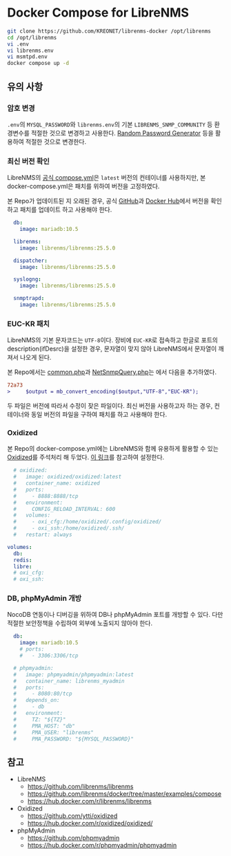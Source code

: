 # Docker Compose for LibreNMS

```bash
git clone https://github.com/KREONET/librenms-docker /opt/librenms
cd /opt/librenms
vi .env
vi librenms.env
vi msmtpd.env
docker compose up -d
```

## 유의 사항

### 암호 변경

`.env`의 `MYSQL_PASSWORD`와 `librenms.env`의 기본 `LIBRENMS_SNMP_COMMUNITY` 등 환경변수를 적절한 것으로 변경하고 사용한다. [Random Password Generator](https://www.google.com/search?q=Random+Password+Generator) 등을 활용하여 적절한 것으로 변경한다.

### 최신 버전 확인

LibreNMS의 [공식 compose.yml](https://github.com/librenms/docker/tree/master/examples/compose)은 `latest` 버전의 컨테이너를 사용하지만, 본 docker-compose.yml은 패치를 위하여 버전을 고정하였다.

본 Repo가 업데이트된 지 오래된 경우, 공식 [GitHub](https://github.com/librenms/librenms)과 [Docker Hub](https://hub.docker.com/r/librenms/librenms)에서 버전을 확인하고 패치를 업데이트 하고 사용해야 한다.

```yaml
  db:
    image: mariadb:10.5

  librenms:
    image: librenms/librenms:25.5.0

  dispatcher:
    image: librenms/librenms:25.5.0

  syslogng:
    image: librenms/librenms:25.5.0

  snmptrapd:
    image: librenms/librenms:25.5.0
```

### EUC-KR 패치

LibreNMS의 기본 문자코드는 `UTF-8`이다. 장비에 `EUC-KR`로 접속하고 한글로 포트의 description(ifDesrc)을 설정한 경우, 문자열이 맞지 않아 LibreNMS에서 문자열이 깨져서 나오게 된다.

본 Repo에서는 [common.php](https://github.com/librenms/librenms/blob/25.5.0/includes/common.php)과 [NetSnmpQuery.php](https://github.com/librenms/librenms/blob/25.5.0/LibreNMS/Data/Source/NetSnmpQuery.php)는 에서 다음을 추가하였다.

```diff
72a73
>     $output = mb_convert_encoding($output,"UTF-8","EUC-KR");
```

두 파일은 버전에 따라서 수정이 잦은 파일이다. 최신 버전을 사용하고자 하는 경우, 컨테이너와 동일 버전의 파일을 구하여 패치를 하고 사용해야 한다.

### Oxidized

본 Repo의 docker-compose.yml에는 LibreNMS와 함께 유용하게 활용할 수 있는 [Oxidized](https://github.com/ytti/oxidized)를 주석처리 해 두었다. [이 링크](https://github.com/ytti/oxidized/blob/master/docs/Configuration.md)를 참고하여 설정한다.

```yaml
  # oxidized:
  #   image: oxidized/oxidized:latest
  #   container_name: oxidized
  #   ports:
  #     - 8888:8888/tcp
  #   environment:
  #     CONFIG_RELOAD_INTERVAL: 600
  #   volumes:
  #     - oxi_cfg:/home/oxidized/.config/oxidized/
  #     - oxi_ssh:/home/oxidized/.ssh/
  #   restart: always

volumes:
  db:
  redis:
  libre:
  # oxi_cfg:
  # oxi_ssh:
```

### DB, phpMyAdmin 개방

NocoDB 연동이나 디버깅을 위하여 DB나 phpMyAdmin 포트를 개방할 수 있다. 다만 적절한 보안정책을 수립하여 외부에 노출되지 않아야 한다.


```yaml
  db:
    image: mariadb:10.5
    # ports:
    #   - 3306:3306/tcp

  # phpmyadmin:
  #   image: phpmyadmin/phpmyadmin:latest
  #   container_name: librenms_myadmin
  #   ports:
  #     - 8080:80/tcp
  #   depends_on:
  #     - db
  #   environment:
  #     TZ: "${TZ}"
  #     PMA_HOST: "db"
  #     PMA_USER: "librenms"
  #     PMA_PASSWORD: "${MYSQL_PASSWORD}"

```

## 참고

* LibreNMS
  - https://github.com/librenms/librenms
  - https://github.com/librenms/docker/tree/master/examples/compose
  - https://hub.docker.com/r/librenms/librenms
* Oxidized
  - https://github.com/ytti/oxidized
  - https://hub.docker.com/r/oxidized/oxidized/
* phpMyAdmin
  - https://github.com/phpmyadmin
  - https://hub.docker.com/r/phpmyadmin/phpmyadmin
